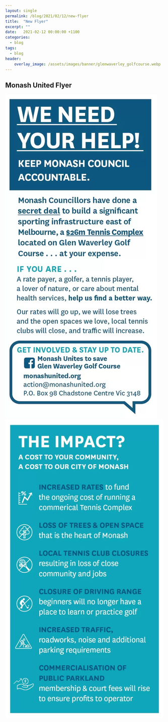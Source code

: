 ```yaml
---
layout: single
permalink: /blog/2021/02/12/new-flyer
title:  "New Flyer"
excerpt: ""
date:   2021-02-12 00:00:00 +1100
categories:
  - blog
tags:
  - blog
header:
    overlay_image: /assets/images/banner/glenwaverley_golfcourse.webp
---
```


<style>
.page__hero--overlay p, .page__hero--overlay h1{
    background-color: rgba(0, 90, 136, 0.5);
    max-width: fit-content !important;
    border-radius: 25px;
    padding: 10px;
}
.page__lead {
  display:none
}
</style>

## Monash United Flyer




<div class="image-slider">
  <div><a target="_blank" href="/assets/docs/Monash-United-Flyer.pdf" title="Monash United Flyer"><picture><img src="/assets/images/flyer/we-need-help.webp" alt="We Need Help"/></picture></a></div>
  <div><a target="_blank" href="/assets/docs/Monash-United-Flyer.pdf" title="Monash United Flyer"><picture><img src="/assets/images/flyer/impact.webp" alt="Impact"/></picture></a></div>
</div>

<script>
  var slider = tns({
    container: '.image-slider',
    items: 1,
    autoplay: true,
    responsive: {
      640: {
        edgePadding: 20,
        gutter: 20,
        items: 2
      },
      700: {
        gutter: 30
      },
      900: {
        items: 3
      }
    }
  });
</script>